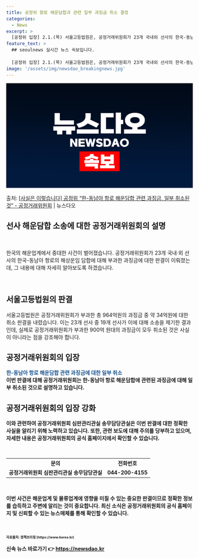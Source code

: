 ```yaml
---
title: 공정위 항로 해운담합과 관련 일부 과징금 취소 결정
categories:
  - News
excerpt: >
  [공정위 입장] 2.1.(목) 서울고등법원은, 공정거래위원회가 23개 국내외 선사의 한국-동남아 항로의 해상…
feature_text: >
  ## seoulnews 실시간 뉴스 속보입니다.

  [공정위 입장] 2.1.(목) 서울고등법원은, 공정거래위원회가 23개 국내외 선사의 한국-동남아 항로의 해상…
image: '/assets/img/newsdao_breakingnews.jpg'
---
```


![뉴스다오 속보](/assets/img/newsdao_breakingnews.jpg)

<p>출처: <a href="https://newsdao.kr/3114" rel="dofollow">[사실은 이렇습니다] 공정위 “한-동남아 항로 해운담합 관련 과징금, 일부 취소된 것” - 공정거래위원회</a> | 뉴스다오</p>

<h2>선사 해운담합 소송에 대한 공정거래위원회의 설명</h2>
<p data-ke-size="size16">&nbsp;</p>
한국의 해운업계에서 중대한 사건이 벌어졌습니다. 공정거래위원회가 23개 국내·외 선사의 한국-동남아 항로의 해상운임 담합에 대해 부과한 과징금에 대한 판결이 이뤄졌는데, 그 내용에 대해 자세히 알아보도록 하겠습니다.
<p data-ke-size="size16">&nbsp;</p>

<h2 data-ke-size="size26">서울고등법원의 판결</h2>
서울고등법원은 공정거래위원회가 부과한 총 964억원의 과징금 중 약 34억원에 대한 취소 판결을 내렸습니다. 이는 23개 선사 중 19개 선사가 이에 대해 소송을 제기한 결과인데, 실제로 공정거래위원회가 부과한 900억 원대의 과징금이 모두 취소된 것은 사실이 아니라는 점을 강조해야 합니다.

<h2 data-ke-size="size26">공정거래위원회의 입장</h2>
<b><span style="color: #1a5490;">한-동남아 항로 해운담합 관련 과징금에 대한 일부 취소</span><b><br>
이번 판결에 대해 공정거래위원회는 한-동남아 항로 해운담합에 관련된 과징금에 대해 일부 취소된 것으로 설명하고 있습니다.

<h2 data-ke-size="size26">공정거래위원회의 입장 강화</h2>
이와 관련하여 공정거래위원회 심판관리관실 송무담당관실은 이번 판결에 대한 정확한 사실을 알리기 위해 노력하고 있습니다. 또한, 관련 보도에 대해 주의를 당부하고 있으며, 자세한 내용은 공정거래위원회의 공식 홈페이지에서 확인할 수 있습니다.
<p data-ke-size="size16">&nbsp;</p>

<table>
  <tbody>
    <tr>
      <td style="text-align: center; height: 17px;"><b>문의</b></td>
      <td style="text-align: center; height: 17px;"><b>전화번호</b></td>
    </tr>
    <tr>
      <td style="text-align: center; height: 17px;">공정거래위원회 심판관리관실 송무담당관실</td>
      <td style="text-align: center; height: 17px;">044-200-4155</td>
    </tr>
  </tbody>
</table>
<p data-ke-size="size16">&nbsp;</p>

이번 사건은 해운업계 및 물류업계에 영향을 미칠 수 있는 중요한 판결이므로 정확한 정보를 습득하고 주변에 알리는 것이 중요합니다. 최신 소식은 공정거래위원회의 공식 홈페이지 및 신뢰할 수 있는 뉴스매체를 통해 확인할 수 있습니다.
<p data-ke-size="size16">&nbsp;</p>
<div><span style="font-size: 9px;">자료출처: 정책브리핑 (https://www.korea.kr)</span></div> 

신속 뉴스 바로가기 👉 <a href="https://newsdao.kr" rel="dofollow">https://newsdao.kr</a>


